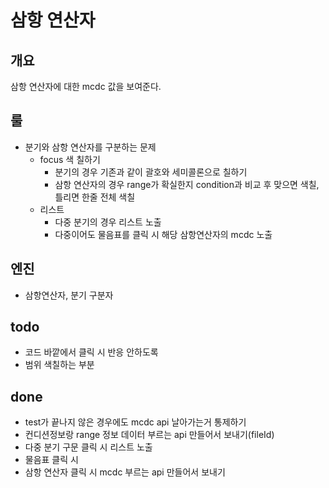 # 삼항 연산자

## 개요

삼항 연산자에 대한 mcdc 값을 보여준다.

## 룰

- 분기와 삼항 연산자를 구분하는 문제
  - focus 색 칠하기
    - 분기의 경우 기존과 같이 괄호와 세미콜론으로 칠하기
    - 삼항 연산자의 경우 range가 확실한지 condition과 비교 후 맞으면 색칠, 틀리면 한줄 전체 색칠
  - 리스트
    - 다중 분기의 경우 리스트 노출
    - 다중이어도 물음표를 클릭 시 해당 삼항연산자의 mcdc 노출

## 엔진

- 삼항연산자, 분기 구분자

## todo

- 코드 바깥에서 클릭 시 반응 안하도록
- 범위 색칠하는 부분

## done

- test가 끝나지 않은 경우에도 mcdc api 날아가는거 통제하기
- 컨디션정보랑 range 정보 데이터 부르는 api 만들어서 보내기(fileId)
- 다중 분기 구문 클릭 시 리스트 노출
- 물음표 클릭 시
- 삼항 연산자 클릭 시 mcdc 부르는 api 만들어서 보내기
